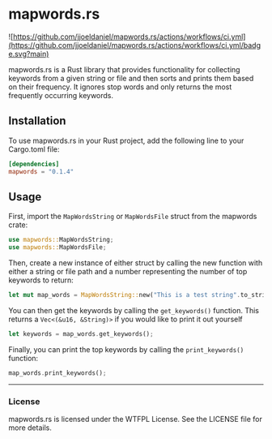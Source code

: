 # mapwords.rs

![https://github.com/jjoeldaniel/mapwords.rs/actions/workflows/ci.yml](https://github.com/jjoeldaniel/mapwords.rs/actions/workflows/ci.yml/badge.svg?main)

mapwords.rs is a Rust library that provides functionality for collecting keywords from a given string or file and then sorts and prints them based on their frequency. It ignores stop words and only returns the most frequently occurring keywords.

## Installation

To use mapwords.rs in your Rust project, add the following line to your Cargo.toml file:

```toml
[dependencies]
mapwords = "0.1.4"
```

## Usage

First, import the `MapWordsString` or `MapWordsFile` struct from the mapwords crate:

```rust
use mapwords::MapWordsString;
use mapwords::MapWordsFile;
```

Then, create a new instance of either struct by calling the new function with either a string or file path and a number representing the number of top keywords to return:

```rust
let mut map_words = MapWordsString::new("This is a test string".to_string(), 2);
```

You can then get the keywords by calling the `get_keywords()` function.
This returns a `Vec<(&u16, &String)>` if you would like to print it out yourself

```rust
let keywords = map_words.get_keywords();
```

Finally, you can print the top keywords by calling the `print_keywords()` function:

```rust
map_words.print_keywords();
```

---

### License

mapwords.rs is licensed under the WTFPL License. See the LICENSE file for more details.
